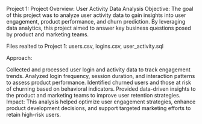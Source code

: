 Project 1:
Project Overview: User Activity Data Analysis
Objective:
The goal of this project was to analyze user activity data to gain insights into user engagement, product performance, and churn prediction. By leveraging data analytics, this project aimed to answer key business questions posed by product and marketing teams.

Files realted to Project 1: users.csv, logins.csv, user_activity.sql

Approach:

Collected and processed user login and activity data to track engagement trends.
Analyzed login frequency, session duration, and interaction patterns to assess product performance.
Identified churned users and those at risk of churning based on behavioral indicators.
Provided data-driven insights to the product and marketing teams to improve user retention strategies.
Impact:
This analysis helped optimize user engagement strategies, enhance product development decisions, and support targeted marketing efforts to retain high-risk users.
